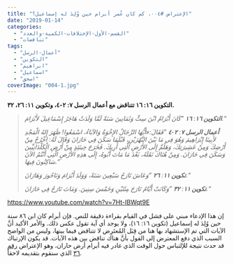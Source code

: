 ```yaml
---
title: "الإعتراض #٠٠٤، كم كان عُمر أبرام حين وُلِدَ له إسماعيل؟"
date: "2019-01-14"
categories: 
  - "القسم-الأول-الإختلافات-الكمية-والعدد"
  - "تناقضات"
tags: 
  - "أعمال-الرسل"
  - "التكوين"
  - "ابراهيم"
  - "اسماعيل"
  - "اسحق"
coverImage: "004-1.jpg"
---
```


**التكوين ١٦: ١٦ تتناقض مع أعمال الرسل ٧: ٢-٤، وتكوين ١١: ٢٦، ٣٢.**

> _**التكوين ١٦**: **١٦** ”كَانَ أَبْرَامُ ابْنَ سِتٍّ وَثَمَانِينَ سَنَةً لَمَّا وَلَدَتْ هَاجَرُ إِسْمَاعِيلَ لأَبْرَامَ.“_
> 
> _**أعمال الرسل ٧**: **٢**\-**٤** ”فَقَالَ:«أَيُّهَا الرِّجَالُ الإِخْوَةُ وَالآبَاءُ، اسْمَعُوا! ظَهَرَ إِلهُ الْمَجْدِ لأَبِينَا إِبْرَاهِيمَ وَهُوَ فِي مَا بَيْنَ النَّهْرَيْنِ، قَبْلَمَا سَكَنَ فِي حَارَانَ وَقَالَ لَهُ: اخْرُجْ مِنْ أَرْضِكَ وَمِنْ عَشِيرَتِكَ، وَهَلُمَّ إِلَى الأَرْضِ الَّتِي أُرِيكَ. فَخَرَجَ حِينَئِذٍ مِنْ أَرْضِ الْكَلْدَانِيِّينَ وَسَكَنَ فِي حَارَانَ. وَمِنْ هُنَاكَ نَقَلَهُ، بَعْدَ مَا مَاتَ أَبُوهُ، إِلَى هذِهِ الأَرْضِ الَّتِي أَنْتُمُ الآنَ سَاكِنُونَ فِيهَا.“_
> 
> _**تكوين ١١**: **٢٦** ”وَعَاشَ تَارَحُ سَبْعِينَ سَنَةً، وَوَلَدَ أَبْرَامَ وَنَاحُورَ وَهَارَانَ.“_
> 
> _**تكوين ١١**: **٣٢** ”وَكَانَتْ أَيَّامُ تَارَحَ مِئَتَيْنِ وَخَمْسَ سِنِينَ. وَمَاتَ تَارَحُ فِي حَارَانَ.“_

https://www.youtube.com/watch?v=7Ht-IBWqt9E

إن هذا الإدعاء مبني على فشل في القيام بقراءة دقيقة للنص. فإن أبرام كان ابن ٨٦ سنة حين وُلِدَ له إسماعيل (تكوين ١٦: ١٦)، ولا يوجد أي آية تقول عكس ذلك. والأمر الأكيد أنَّ الآيات التي تم الإستشهاد بها هنا من قِبَل المُعتَرِض لا تتناقض فيما بينها، وليس من الواضح السبب الذي دفع المعترض إلى القول بأنَّ هناك تناقض بين هذه الآيات. قد يكون الإرتباك قد حدث نتيجة للإلتباس حول الوقت الذي غادر فيه أبرام أرض حاران، وهو الإعتراض [رقم ٣٦](http://apologitic.com/2019/05/01/objection036/) الذي سنقوم بتقديمه لاحقاً.
